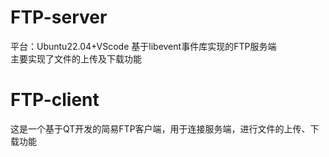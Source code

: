 # FTP-server
平台：Ubuntu22.04+VScode
基于libevent事件库实现的FTP服务端<br>
主要实现了文件的上传及下载功能
# FTP-client
这是一个基于QT开发的简易FTP客户端，用于连接服务端，进行文件的上传、下载功能

